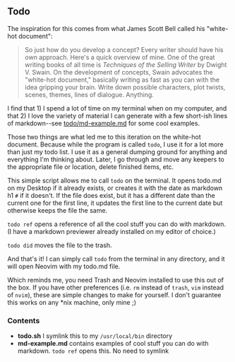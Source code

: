 ## Todo

The inspiration for this comes from what James Scott Bell called his "white-hot
document":

> So just how do you develop a concept? Every writer should have his own approach.
> Here's a quick overview of mine. One of the great writing books of all time is
> *Techniques of the Selling Writer* by Dwight V. Swain. On the development of
> concepts, Swain advocates the "white-hot document," basically writing as fast as
> you can with the idea gripping your brain. Write down possible characters, plot
> twists, scenes, themes, lines of dialogue. Anything.

I find that 1) I spend a lot of time on my terminal when on my computer, and that 2) I love the
variety of material I can generate with a few short-ish lines of markdown--see
[todo/md-example.md](https://github.com/stephen-lanier/scripts/blob/main/todo/md-example.pdf)
for some cool examples. 

Those two things are what led me to
this iteration on the white-hot document. Because while the program is called `todo`,
I use it for a lot more than just my todo list. I use it as a general
dumping ground for anything and everything I'm thinking about. Later, I go
through and move any keepers to the appropriate file or location, delete
finished items, etc.

This simple script allows me to call `todo` on the terminal. It opens
todo.md on my Desktop if it already exists, or creates it with the date as
markdown h1 `#` if it doesn't. If the file does exist, but it has a different
date than the current one for the first line, it updates the first line to the
current date but otherwise keeps the file the same.

`todo ref` opens a reference of all the cool stuff you can do with markdown. (I
have a markdown previewer already installed on my editor of choice.)

`todo did` moves the file to the trash.

And that's it! I can simply call `todo` from the terminal in any directory, and
it will open Neovim with my todo.md file.

Which reminds me, you need Trash and Neovim installed to use this out of the
box. If you have other preferences (i.e. `rm` instead of `trash`, `vim` instead
of `nvim`), these are simple changes to make for yourself. I don't guarantee
this works on any \*nix machine, only mine ;)

### Contents

- **todo.sh** I symlink this to my `/usr/local/bin` directory
- **md-example.md** contains examples of cool stuff you can do with markdown.
  `todo ref` opens this. No need to symlink
